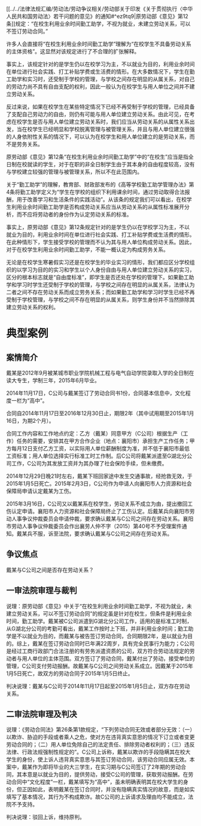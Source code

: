 [[../../法律法规汇编/劳动法/劳动争议相关/劳动部关于印发《关于贯彻执行〈中华人民共和国劳动法〉若干问题的意见》的通知#^ez9tq9|原劳动部《意见》第12条]]规定：“在校生利用业余时间勤工助学，不视为就业，未建立劳动关系，可以不签订劳动合同。”

许多人会直接将“在校生利用业余时间勤工助学”理解为“在校学生不具备劳动关系的主体资格”。这显然对该规定进行了不合理的扩张解释。

事实上，该规定针对的是学生仍以在校学习为主，不以就业为目的，利用业余时间在单位进行社会实践、打工补贴学费或生活费的情形。在大多数情况下，学生在勤工助学和实习时，还受制于学校的管理，与学校之间存在明显的从属关系，对自己的劳动力尚不具有自由支配的权利，因此一般认为在校学生与用人单位之间并不建立劳动关系。

反过来说，如果在校学生在某些特定情况下已经不再受制于学校的管理，已经具备了支配自己劳动力的自由，则仍有可能与用人单位建立劳动关系。由此可见，在考虑在校学生是否与用人单位建立劳动关系时，我们应当从劳动关系的从属性关系出发，当在校学生已经明显和学校脱离管理与被管理关系，并且与用人单位建立很强的人身依附性关系的情况下，可以认为在校学生和用人单位建立的是劳动关系，而不是劳务关系。

原劳动部《意见》第12条“在校生利用业余时间勤工助学”中的“在校生”应当是指全日制在校就读的学生，对于在职的非全日制学生由于其本身的自由程度较高，没有与学校建立较强的管理与被管理关系，所以不在此范围内。

关于“勤工助学”的理解，教育部、财政部发布的《高等学校勤工助学管理办法》第4条将勤工助学定义为“学生在学校的组织下利用课余时间，通过劳动取得合法报酬，用于改善学习和生活条件的实践活动”。从该条的规定我们可以看出，在校学生利用业余时间勤工助学是否构成劳动关系应当从劳动关系的从属性标准展开分析，而不应将劳动者的身份作为认定劳动关系的标准。

事实上，原劳动部《意见》第12条规定针对的是学生仍以在学校学习为主，不以就业为目的，利用业余时间在单位进行社会实践、打工补贴学费或生活费的情形。在此种情形下，学生接受学校的管理而不认为其与用人单位构成劳动关系。因此，对于在校学生利用业余时间勤工助学，不能一概认定为构成劳务关系。

无论是在校学生寒暑假实习还是在校学生的毕业实习的情形，我们都应区分学校组织的以学习为目的的实习和学生以个人身份自由与用人单位建立劳动关系的实习，区分的根本标志就是“自由度标准”，即学生是否还处在学校的管理下。如果勤工助学和学习时学生还受制于学校的管理，与学校之间存在明显的从属关系，法律认为二者之间不存在劳动关系而成立劳务关系；而如果勤工助学和学习时学生已经不再受制于学校管理，与学校之间不存在明显的从属关系，则学生身份并不当然排除其建立劳动关系的权利。
# 典型案例
## 案情简介
戴某是2012年9月被某城市职业学院机械工程与电气自动学院录取入学的全日制在读大专生，学制三年，2015年6月毕业。

2014年11月17日，C公司与戴某签订了劳动合同书1份，合同基本信息中，文化程度一栏为“高中”。

合同自2014年11月17日至2016年12月30日止，期限2年（其中试用期至2015年1月16日，为期2个月）。

合同工作内容和工作地点约定：乙方（戴某）同意甲方（C公司）根据生产（工作）任务的需要，安排其在甲方合作企业（地点：襄阳市）承担生产工作任务；甲方每月12日支付乙方工资，以实际用人单位薪酬制度为准，并不低于襄阳市最低工资标准；用人单位选择实行标准工时工作制。后C公司将戴某派遣至G湖北分公司工作，C公司为其发放工资并为其办理了社会保险手续，但未缴费。

2014年12月29日晚21时左右，戴某下班回家途中发生交通事故，经抢救无效，于2015年1月5日死亡。2015年2月3日，C公司作为申请人向襄阳市人力资源和社会保障局申请认定戴某为工伤。

2015年3月16日，C公司又以戴某系在校学生，劳动关系不成立为由，提出撤回工伤认定申请。襄阳市人力资源和社会保障局终止了工伤认定。后戴某兵向襄阳市劳动人事争议仲裁委员会申请仲裁，要求确认戴某与C公司之间存在劳动关系。襄阳市劳动人事争议仲裁委员会作出襄劳人仲不字（2015）第40号不予受理案件通知。戴某兵不服，诉至法院，要求确认戴某与C公司之间存在劳动关系。
## 争议焦点
戴某与C公司之间是否存在劳动关系？
## 一审法院审理与裁判
说理：原劳动部《意见》中关于“在校生利用业余时间勤工助学，不视为就业，未建立劳动关系，可以不签订劳动合同”的规定虽是针对在校生，但条件是利用业余时间，勤工助学。戴某被C公司派遣到G湖北分公司工作，适用的是标准工时制，从G湖北分公司的考勤可看出，戴某工作按时上下班，并非利用业余时间；勤工助学是不以就业为目的，而戴某与被告签订劳动合同，合同期限2年，是以就业为目的。综上，戴某在签订劳动合同时已年满22周岁，具有完全民事行为能力；C公司是经过工商行政部门合法注册的有劳务派遣资质的公司，双方符合劳动法规定的劳动者与用人单位的主体范围。双方签订了劳动合同，戴某付出了劳动，接受单位的管理，C公司支付劳动报酬。故戴某与C公司之间劳动关系成立。因戴某于2015年1月5日死亡，故双方的劳动合同于2015年1月5日终止。

判决说理：戴某与C公司于2014年11月17日起至2015年1月5日止，双方存在劳动关系。
## 二审法院审理及判决
说理：《劳动合同法》第26条第1款规定，“下列劳动合同无效或者部分无效：（一）以欺诈、胁迫的手段或者乘人之危，使对方在违背真实意思的情况下订立或者变更劳动合同的；（二）用人单位免除自己的法定责任、排除劳动者权利的；（三）违反法律、行政法规强制性规定的”。C公司上诉称，戴某以欺诈的手段隐瞒其在校大学生的身份，使上诉人违背真实意思与其签订劳动合同，该劳动合同应属无效。本案中，戴某作为即将毕业的大三学生，在实习期与C公司签订了2年期的劳动合同，其本意是以就业为目的，提供劳动，接受C公司的管理，获取劳动报酬。在劳动合同中“文化程度”一栏，戴某填写为“高中”，虽未明确表明其在校大学生的身份，但正因如此，表明戴某在签订合同时，并没有隐瞒真实情况的故意，而是如实填写了基本情况，其行为不构成欺诈。故C公司的上诉请求及理由均不能成立，法院不予支持。

判决说理：驳回上诉，维持原判。